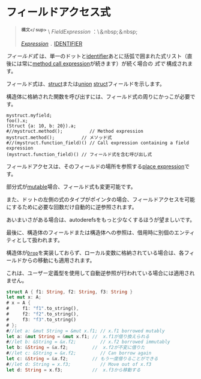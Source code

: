 # <!--Field access expressions--> フィールドアクセス式

> <!--**<sup>Syntax</sup>** \  _FieldExpression_ :\ &nbsp;&nbsp;-->
> **<sup>構文</ sup>** \  _FieldExpression_ ：\＆nbsp;＆nbsp;
> <!--[_Expression_] `.`-->
> [_Expression_] `.`
> [IDENTIFIER]

<!--A  _field expression_  consists of an expression followed by a single dot and an [identifier], when not immediately followed by a parenthesized expression-list (the latter is always a [method call expression]).-->
 _フィールド式_ は、単一のドットと[identifier]あとに括弧で囲まれた式リスト（直後には常に[method call expression]が続きます）が続く場合の _式で_ 構成されます。
<!--A field expression denotes a field of a [struct] or [union].-->
フィールド式は、[struct]または[union] [struct]フィールドを示します。
<!--To call a function stored in a struct, parentheses are needed around the field expression.-->
構造体に格納された関数を呼び出すには、フィールド式の周りにかっこが必要です。

```rust,ignore
mystruct.myfield;
foo().x;
(Struct {a: 10, b: 20}).a;
#//mystruct.method();          // Method expression
mystruct.method();          // メソッド式
#//(mystruct.function_field)() // Call expression containing a field expression
(mystruct.function_field)() // フィールド式を含む呼び出し式
```

<!--A field access is a [place expression] referring to the location of that field.-->
フィールドアクセスは、そのフィールドの場所を参照する[place expression]です。
<!--When the subexpression is [mutable], the field expression is also mutable.-->
部分式が[mutable]場合、フィールド式も変更可能です。

<!--Also, if the type of the expression to the left of the dot is a pointer, it is automatically dereferenced as many times as necessary to make the field access possible.-->
また、ドットの左側の式のタイプがポインタの場合、フィールドアクセスを可能にするために必要な回数だけ自動的に逆参照されます。
<!--In cases of ambiguity, we prefer fewer autoderefs to more.-->
あいまいさがある場合は、autoderefsをもっと少なくするほうが望ましいです。

<!--Finally, the fields of a struct or a reference to a struct are treated as separate entities when borrowing.-->
最後に、構造体のフィールドまたは構造体への参照は、借用時に別個のエンティティとして扱われます。
<!--If the struct does not implement [`Drop`](special-types-and-traits.html#drop) and is stored in a local variable, this also applies to moving out of each of its fields.-->
構造体が[`Drop`](special-types-and-traits.html#drop)を実装しておらず、ローカル変数に格納されている場合は、各フィールドからの移動にも適用されます。
<!--This also does not apply if automatic dereferencing is done though user defined types.-->
これは、ユーザー定義型を使用して自動逆参照が行われている場合には適用されません。

```rust
struct A { f1: String, f2: String, f3: String }
let mut x: A;
# x = A {
#     f1: "f1".to_string(),
#     f2: "f2".to_string(),
#     f3: "f3".to_string()
# };
#//let a: &mut String = &mut x.f1; // x.f1 borrowed mutably
let a: &mut String = &mut x.f1; //  x.f1が借り換えられる
#//let b: &String = &x.f2;         // x.f2 borrowed immutably
let b: &String = &x.f2;         //  x.f2が不変に借りた
#//let c: &String = &x.f2;         // Can borrow again
let c: &String = &x.f2;         // もう一度借りることができる
#//let d: String = x.f3;           // Move out of x.f3
let d: String = x.f3;           //  x.f3から移動する
```

<!--[_Expression_]: expressions.html
 [IDENTIFIER]: identifiers.html
 [method call expression]: expressions/method-call-expr.html
 [struct]: items/structs.html
 [union]: items/unions.html
 [place expression]: expressions.html#place-expressions-and-value-expressions
 [mutable]: expressions.html#mutability
-->
[_Expression_]: expressions.html
 [IDENTIFIER]: identifiers.html
 [method call expression]: expressions/method-call-expr.html
 [struct]: items/structs.html
 [union]: items/unions.html
 [place expression]: expressions.html#place-expressions-and-value-expressions
 [mutable]: expressions.html#mutability

